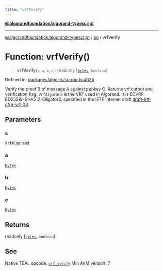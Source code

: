 ```yaml
---
title: "vrfVerify"
---
```


[**@algorandfoundation/algorand-typescript**](../../README.md)

***

[@algorandfoundation/algorand-typescript](../../README.md) / [op](../README.md) / vrfVerify

# Function: vrfVerify()

> **vrfVerify**(`s`, `a`, `b`, `c`): readonly \[[`bytes`](../../index/type-aliases/bytes.md), `boolean`\]

Defined in: [packages/algo-ts/src/op.ts:4025](https://github.com/algorandfoundation/puya-ts/blob/main/packages/algo-ts/src/op.ts#L4025)

Verify the proof B of message A against pubkey C. Returns vrf output and verification flag.
`VrfAlgorand` is the VRF used in Algorand. It is ECVRF-ED25519-SHA512-Elligator2, specified in the IETF internet draft [draft-irtf-cfrg-vrf-03](https://datatracker.ietf.org/doc/draft-irtf-cfrg-vrf/03/).

## Parameters

### s

[`VrfAlgorand`](../enumerations/VrfVerify.md#vrfalgorand)

### a

[`bytes`](../../index/type-aliases/bytes.md)

### b

[`bytes`](../../index/type-aliases/bytes.md)

### c

[`bytes`](../../index/type-aliases/bytes.md)

## Returns

readonly \[[`bytes`](../../index/type-aliases/bytes.md), `boolean`\]

## See

Native TEAL opcode: [`vrf_verify`](https://developer.algorand.org/docs/get-details/dapps/avm/teal/opcodes/v10/#vrf_verify)
Min AVM version: 7
